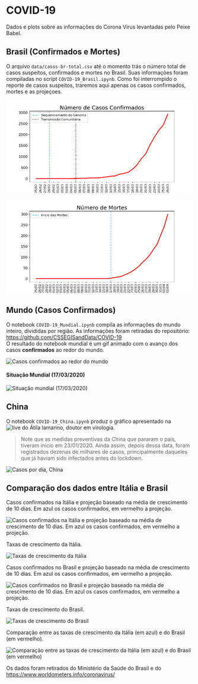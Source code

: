 # COVID-19
Dados e plots sobre as informações do Corona Virus levantadas pelo Peixe Babel.

## Brasil (Confirmados e Mortes) 
O arquivo ```data/casos-br-total.csv``` até o momento trás o número total de casos suspeitos, confirmados e mortes no Brasil. Suas informações foram compiladas no script ```COVID-19_Brasil.ipynb```. Como foi interrompido o reporte de casos suspeitos, traremos aqui apenas os casos confirmados, mortes e as projeçoes.

![Casos Confirmados no Brasil](/imagens/Confirmados-Total.png)

![Número de Mortes no Brasil](/imagens/Numero-Mortes-Brazil.png)

## Mundo (Casos Confirmados)
O notebook ```COVID-19_Mundial.ipynb``` compila as informações do mundo inteiro, divididas por região. As informações foram retiradas do repositório: https://github.com/CSSEGISandData/COVID-19 <br>
O resultado do notebook mundial é um gif animado com o avanço dos casos **confirmados** ao redor do mundo.

![Casos confirmados ao redor do mundo](/imagens/mundial-covid19.gif)

#### Situação Mundial (17/03/2020)
![Situação mundial (17/03/2020)](/imagens/mundial-valores-17-03.png)

## China

O notebook ```COVID-19_China.ipynb``` produz o gráfico apresentado na ![live do Átila Iamarino](https://www.youtube.com/watch?v=7jHgS4yxS0A), doutor em virologia. 
> Note que as medidas preventivas da China que pararam o país, tiveram início em 23/01/2020. Ainda assim, depois dessa data, foram registrados dezenas de milhares de casos, principalmente daqueles que já haviam sido infectados antes do lockdown.

![Casos por dia, China](/imagens/data-covid19-china.gif)

## Comparação dos dados entre Itália e Brasil

Casos confirmados na Itália e projeção baseado na média de crescimento de 10 dias. Em azul os casos confirmados, em vermelho a projeção.

![Casos confirmados na Itália e projeção baseado na média de crescimento de 10 dias. Em azul os casos confirmados, em vermelho a projeção.](/imagens/covid-italia-projecao.png)

Taxas de crescimento da Itália.

![Taxas de crescimento da Itália](/imagens/crescimento-italia.png)

Casos confirmados no Brasil e projeção baseado na média de crescimento de 10 dias. Em azul os casos confirmados, em vermelho a projeção.

![Casos confirmados no Brasil e projeção baseado na média de crescimento de 10 dias. Em azul os casos confirmados, em vermelho a projeção.](/imagens/covid-brasil-projecao.png)

Taxas de crescimento do Brasil.

![Taxas de crescimento do Brasil](/imagens/crescimento-brasil.png)

Comparação entre as taxas de crescimento da Itália (em azul) e do Brasil (em vermelho).

![Comparação entre as taxas de crescimento da Itália (em azul) e do Brasil (em vermelho)](/imagens/crescimento-comparativo.png)

Os dados foram retirados do Ministério da Saúde do Brasil e do https://www.worldometers.info/coronavirus/
